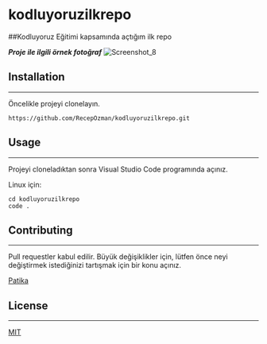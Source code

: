 # kodluyoruzilkrepo
##Kodluyoruz Eğitimi kapsamında açtığım ilk repo

***Proje ile ilgili örnek fotoğraf***
![Screenshot_8](https://user-images.githubusercontent.com/107798125/174497590-ef6ac75c-246c-436b-a86e-49006579446a.png)

## Installation
----
Öncelikle projeyi clonelayın.
```
https://github.com/RecepOzman/kodluyoruzilkrepo.git
```

## Usage 
-------
Projeyi cloneladıktan sonra Visual Studio Code programında açınız.

Linux için:
```
cd kodluyoruzilkrepo
code .
```

## Contributing
----
Pull requestler kabul edilir. Büyük değişiklikler için, lütfen önce neyi değiştirmek istediğinizi tartışmak için bir konu açınız.

[Patika](www.patika.dev)

## License
----

[MIT](https://choosealicense.com/licenses/mit/)
